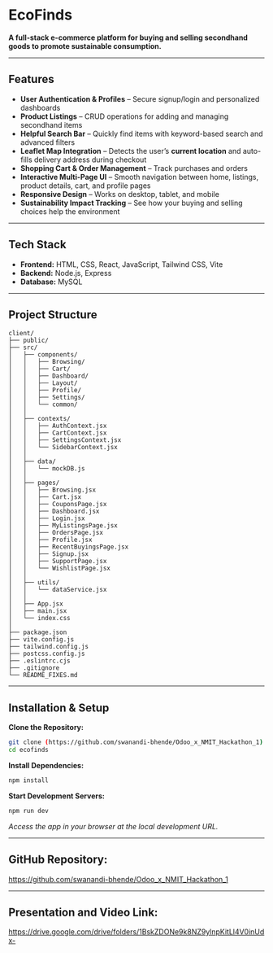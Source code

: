 # **EcoFinds**

**A full-stack e-commerce platform for buying and selling secondhand goods to promote sustainable consumption.**

---

##  **Features**

*  **User Authentication & Profiles** – Secure signup/login and personalized dashboards
*  **Product Listings** – CRUD operations for adding and managing secondhand items
*  **Helpful Search Bar** – Quickly find items with keyword-based search and advanced filters
*  **Leaflet Map Integration** – Detects the user’s **current location** and auto-fills delivery address during checkout
*  **Shopping Cart & Order Management** – Track purchases and orders
*  **Interactive Multi-Page UI** – Smooth navigation between home, listings, product details, cart, and profile pages
*  **Responsive Design** – Works on desktop, tablet, and mobile
*  **Sustainability Impact Tracking** – See how your buying and selling choices help the environment

---

##  **Tech Stack**

* **Frontend:** HTML, CSS, React, JavaScript, Tailwind CSS, Vite
* **Backend:** Node.js, Express
* **Database:** MySQL

---

##  **Project Structure**

```
client/                         
├── public/          
├── src/                     
│   ├── components/           
│   │   ├── Browsing/            
│   │   ├── Cart/               
│   │   ├── Dashboard/          
│   │   ├── Layout/              
│   │   ├── Profile/             
│   │   ├── Settings/            
│   │   └── common/             
│   │
│   ├── contexts/               
│   │   ├── AuthContext.jsx
│   │   ├── CartContext.jsx
│   │   ├── SettingsContext.jsx
│   │   └── SidebarContext.jsx
│   │
│   ├── data/                   
│   │   └── mockDB.js
│   │
│   ├── pages/                  
│   │   ├── Browsing.jsx
│   │   ├── Cart.jsx
│   │   ├── CouponsPage.jsx
│   │   ├── Dashboard.jsx
│   │   ├── Login.jsx
│   │   ├── MyListingsPage.jsx
│   │   ├── OrdersPage.jsx
│   │   ├── Profile.jsx
│   │   ├── RecentBuyingsPage.jsx
│   │   ├── Signup.jsx
│   │   ├── SupportPage.jsx
│   │   └── WishlistPage.jsx
│   │
│   ├── utils/                  
│   │   └── dataService.jsx
│   │
│   ├── App.jsx                  
│   ├── main.jsx                
│   └── index.css                
│
├── package.json
├── vite.config.js              
├── tailwind.config.js           
├── postcss.config.js            
├── .eslintrc.cjs               
├── .gitignore
└── README_FIXES.md              

```

---

##  **Installation & Setup**

**Clone the Repository:**

```bash
git clone (https://github.com/swanandi-bhende/Odoo_x_NMIT_Hackathon_1)
cd ecofinds
```

**Install Dependencies:**

```bash
npm install
```

**Start Development Servers:**

```bash
npm run dev
```

*Access the app in your browser at the local development URL.*

---

##  **GitHub Repository:**

https://github.com/swanandi-bhende/Odoo_x_NMIT_Hackathon_1

---

##  **Presentation and Video Link:**
https://drive.google.com/drive/folders/1BskZDONe9k8NZ9ylnpKitLl4V0inUdx-
